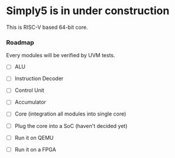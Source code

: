 # Simply5 is in under construction

This is RISC-V based 64-bit core. 

### Roadmap  
Every modules will be verified by UVM tests.

- [ ] ALU
- [ ] Instruction Decoder
- [ ] Control Unit
- [ ] Accumulator 
- [ ] Core (integration all modules into single core)
- [ ] Plug the core into a SoC (haven't decided yet)
- [ ] Run it on QEMU
- [ ] Run it on a FPGA



